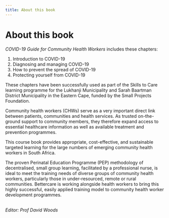 ```yaml
---
title: About this book
---
```


# About this book

*COVID-19 Guide for Community Health Workers* includes these chapters:

1.  Introduction to COVID-19
2.  Diagnosing and managing COVID-19
3.  How to prevent the spread of COVID-19
4.  Protecting yourself from COVID-19

These chapters have been successfully used as part of the Skills to Care learning programme for the Lukhanji Municipality and Sarah Baartman District Municipality in the Eastern Cape, funded by the Small Projects Foundation.

Community health workers (CHWs) serve as a very important direct link between patients, communities and health services. As trusted on-the-ground support to community members, they therefore expand access to essential healthcare information as well as available treatment and prevention programmes.

This course book provides appropriate, cost-effective, and sustainable targeted learning for the large numbers of emerging community health workers in South Africa.

The proven Perinatal Education Programme (PEP) methodology of decentralised, small group learning, facilitated by a professional nurse, is ideal to meet the training needs of diverse groups of community health workers, particularly those in under-resourced, remote or rural communities. Bettercare is working alongside health workers to bring this highly successful, easily applied training model to community health worker development programmes.

<br>*Editor: Prof David Woods*
